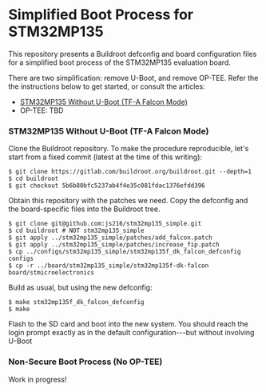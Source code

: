 # Simplified Boot Process for STM32MP135

This repository presents a Buildroot defconfig and board configuration files
for a simplified boot process of the STM32MP135 evaluation board.

There are two simplification: remove U-Boot, and remove OP-TEE. Refer the the
instructions below to get started, or consult the articles:

- [STM32MP135 Without U-Boot (TF-A Falcon Mode)](https://embd.cc/stm32mp135-without-u-boot)
- OP-TEE: TBD

### STM32MP135 Without U-Boot (TF-A Falcon Mode)

Clone the Buildroot repository. To make the procedure reproducible, let's start
from a fixed commit (latest at the time of this writing):

```
$ git clone https://gitlab.com/buildroot.org/buildroot.git --depth=1
$ cd buildroot
$ git checkout 5b6b80bfc5237ab4f4e35c081fdac1376efdd396
```

Obtain this repository with the patches we need. Copy the defconfig and the
board-specific files into the Buildroot tree.

```
$ git clone git@github.com:js216/stm32mp135_simple.git
$ cd buildroot # NOT stm32mp135_simple
$ git apply ../stm32mp135_simple/patches/add_falcon.patch
$ git apply ../stm32mp135_simple/patches/increase_fip.patch
$ cp ../configs/stm32mp135_simple/stm32mp135f_dk_falcon_defconfig configs
$ cp -r ../board/stm32mp135_simple/stm32mp135f-dk-falcon board/stmicroelectronics
```

Build as usual, but using the new defconfig:

```
$ make stm32mp135f_dk_falcon_defconfig
$ make
```

Flash to the SD card and boot into the new system. You should reach the login
prompt exactly as in the default configuration---but without involving U-Boot

### Non-Secure Boot Process (No OP-TEE)

Work in progress!
